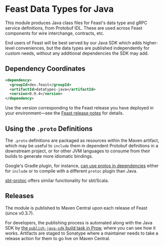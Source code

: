 Feast Data Types for Java
=========================

This module produces Java class files for Feast's data type and gRPC service
definitions, from Protobuf IDL. These are used across Feast components for wire
interchange, contracts, etc.

End users of Feast will be best served by our Java SDK which adds higher-level
conveniences, but the data types are published independently for custom needs,
without any additional dependencies the SDK may add.

Dependency Coordinates
----------------------

```xml
<dependency>
  <groupId>dev.feast</groupId>
  <artifactId>datatypes-java</artifactId>
  <version>0.9.4</version>
</dependency>
```

Use the version corresponding to the Feast release you have deployed in your
environment—see the [Feast release notes] for details.

[Feast release notes]: ../../CHANGELOG.md

Using the `.proto` Definitions
------------------------------

The `.proto` definitions are packaged as resources within the Maven artifact,
which may be useful to `include` them in dependent Protobuf definitions in a
downstream project, or for other JVM languages to consume from their builds to
generate more idiomatic bindings.

Google's Gradle plugin, for instance, [can use protos in dependencies][Gradle]
either for `include` or to compile with a different `protoc` plugin than Java.

[sbt-protoc] offers similar functionality for sbt/Scala.

[Gradle]: https://github.com/google/protobuf-gradle-plugin#protos-in-dependencies
[sbt-protoc]: https://github.com/thesamet/sbt-protoc

Releases
--------

The module is published to Maven Central upon each release of Feast (since
v0.3.7).

For developers, the publishing process is automated along with the Java SDK by
[the `publish-java-sdk` build task in Prow][prow task], where you can see how
it works. Artifacts are staged to Sonatype where a maintainer needs to take a
release action for them to go live on Maven Central.

[prow task]: https://github.com/feast-dev/feast/blob/17e7dca8238aae4dcbf0ff9f0db5d80ef8e035cf/.prow/config.yaml#L166-L192
